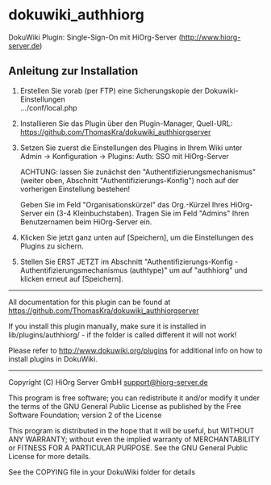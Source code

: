 dokuwiki_authhiorg
========================

DokuWiki Plugin: Single-Sign-On mit HiOrg-Server (http://www.hiorg-server.de)

Anleitung zur Installation
--------------------------

1.  Erstellen Sie vorab (per FTP) eine Sicherungskopie der Dokuwiki-Einstellungen  
    .../conf/local.php

2.  Installieren Sie das Plugin über den Plugin-Manager, Quell-URL:  
    https://github.com/ThomasKra/dokuwiki_authhiorgserver

3.  Setzen Sie zuerst die Einstellungen des Plugins in Ihrem Wiki unter  
    Admin -> Konfiguration -> Plugins: Auth: SSO mit HiOrg-Server

    ACHTUNG: lassen Sie zunächst den "Authentifizierungsmechanismus" (weiter 
oben, Abschnitt "Authentifizierungs-Konfig") noch auf der vorherigen 
Einstellung bestehen!

    Geben Sie im Feld "Organisationskürzel" das Org.-Kürzel Ihres HiOrg-Server 
ein (3-4 Kleinbuchstaben). Tragen Sie im Feld "Admins" Ihren Benutzernamen beim 
HiOrg-Server ein.

4.  Klicken Sie jetzt ganz unten auf [Speichern], um die Einstellungen des 
Plugins zu sichern.

5.  Stellen Sie ERST JETZT im Abschnitt "Authentifizierungs-Konfig - 
Authentifizierungsmechanismus (authtype)" um auf "authhiorg" und klicken 
erneut auf [Speichern].

----
All documentation for this plugin can be found at
https://github.com/ThomasKra/dokuwiki_authhiorgserver

If you install this plugin manually, make sure it is installed in
lib/plugins/authhiorg/ - if the folder is called different it
will not work!

Please refer to http://www.dokuwiki.org/plugins for additional info
on how to install plugins in DokuWiki.

----
Copyright (C) HiOrg Server GmbH <support@hiorg-server.de>

This program is free software; you can redistribute it and/or modify
it under the terms of the GNU General Public License as published by
the Free Software Foundation; version 2 of the License

This program is distributed in the hope that it will be useful,
but WITHOUT ANY WARRANTY; without even the implied warranty of
MERCHANTABILITY or FITNESS FOR A PARTICULAR PURPOSE.  See the
GNU General Public License for more details.

See the COPYING file in your DokuWiki folder for details
